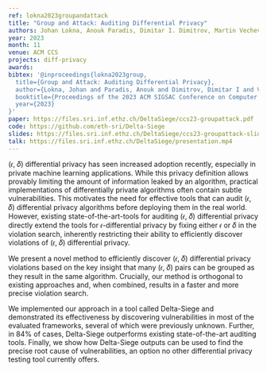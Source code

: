 ```yaml
---
ref: lokna2023groupandattack
title: "Group and Attack: Auditing Differential Privacy"
authors: Johan Lokna, Anouk Paradis, Dimitar I. Dimitrov, Martin Vechev
year: 2023
month: 11
venue: ACM CCS
projects: diff-privacy
awards:
bibtex: '@inproceedings{lokna2023group,
  title={Group and Attack: Auditing Differential Privacy},
  author={Lokna, Johan and Paradis, Anouk and Dimitrov, Dimitar I and Vechev, Martin},
  booktitle={Proceedings of the 2023 ACM SIGSAC Conference on Computer and Communications Security},
  year={2023}
}'
paper: https://files.sri.inf.ethz.ch/DeltaSiege/ccs23-groupattack.pdf
code: https://github.com/eth-sri/Delta-Siege
slides: https://files.sri.inf.ethz.ch/DeltaSiege/ccs23-groupattack-slides.pdf
talk: https://files.sri.inf.ethz.ch/DeltaSiege/presentation.mp4
---
```


(𝜖, 𝛿) differential privacy has seen increased adoption recently, especially in private machine learning applications. While this privacy definition allows provably limiting the amount of information leaked by an algorithm, practical implementations of differentially private algorithms often contain subtle vulnerabilities. This motivates the need for effective tools that can audit (𝜖, 𝛿) differential privacy algorithms before deploying them in the real world. However, existing state-of-the-art-tools for auditing (𝜖, 𝛿) differential privacy directly extend the tools for 𝜖-differential privacy by fixing either 𝜖 or 𝛿 in the violation search, inherently restricting their ability to efficiently discover violations of (𝜖, 𝛿) differential privacy.

We present a novel method to efficiently discover (𝜖, 𝛿) differential privacy violations based on the key insight that many (𝜖, 𝛿) pairs can be grouped as they result in the same algorithm. Crucially, our method is orthogonal to existing approaches and, when combined, results in a faster and more precise violation search.

We implemented our approach in a tool called Delta-Siege and demonstrated its effectiveness by discovering vulnerabilities in most of the evaluated frameworks, several of which were previously unknown. Further, in 84% of cases, Delta-Siege outperforms existing state-of-the-art auditing tools. Finally, we show how Delta-Siege outputs can be used to find the precise root cause of vulnerabilities, an option no other differential privacy testing tool currently offers.
